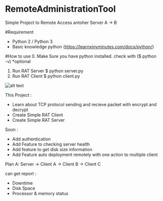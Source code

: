 # RemoteAdministrationTool
Simple Project to Remote Access antoher Server
A -> B

#Requirement
- Python 2 / Python 3
- Basic knowledge python (https://learnxinyminutes.com/docs/python/)

#How to use
0. Make Sure you have python installed. check with ($ python -v) *optional
1. Run RAT Server
	$ python server.py 
2. Run RAT Client
	$ python client.py
	
![alt text](http://i.imgur.com/ivSV5Et.png)

This Project :
- Learn about TCP protocol sending and recieve packet with encrypt and decrypt
- Create Simple RAT Client
- Create Simple RAT Server

Soon :
- Add authentication
- Add Feature to checking server health
- Add feature to get disk size information
- Add Feature auto deployment remotely with one action to multiple client

Plan A:
Server  -> Client A
	-> Client B
	-> Client C

can get report :
- Downtime
- Disk Space
- Processor & memory status

